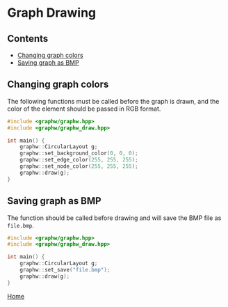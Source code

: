 # Graph Drawing

## Contents

+ [Changing graph colors](#changing-graph-colors)
+ [Saving graph as BMP](#saving-graph-as-bmp)

## Changing graph colors

The following functions must be called before the graph is drawn, and the color of the element should be passed in RGB format.

```cpp
#include <graphw/graphw.hpp>
#include <graphw/graphw_draw.hpp>

int main() {
    graphw::CircularLayout g;
    graphw::set_background_color(0, 0, 0);
    graphw::set_edge_color(255, 255, 255);
    graphw::set_node_color(255, 255, 255);
    graphw::draw(g);
}
```

## Saving graph as BMP

The function should be called before drawing and will save the BMP file as `file.bmp`.

```cpp
#include <graphw/graphw.hpp>
#include <graphw/graphw_draw.hpp>

int main() {
    graphw::CircularLayout g;
    graphw::set_save("file.bmp");
    graphw::draw(g);
}
```

[Home](./readme.md)
